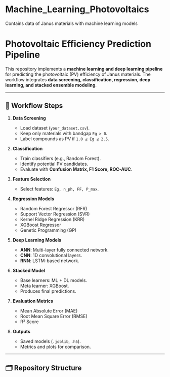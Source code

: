 # Machine_Learning_Photovoltaics
Contains data of Janus materials with machine learning models
# Photovoltaic Efficiency Prediction Pipeline

This repository implements a **machine learning and deep learning pipeline** for predicting the photovoltaic (PV) efficiency of Janus materials. The workflow integrates **data screening, classification, regression, deep learning, and stacked ensemble modeling**.

---

## 📌 Workflow Steps

1. **Data Screening**
   - Load dataset (`your_dataset.csv`).
   - Keep only materials with bandgap `Eg > 0`.
   - Label compounds as PV if `1.0 ≤ Eg ≤ 2.5`.

2. **Classification**
   - Train classifiers (e.g., Random Forest).
   - Identify potential PV candidates.
   - Evaluate with **Confusion Matrix, F1 Score, ROC-AUC**.

3. **Feature Selection**
   - Select features: `Eg, n_ph, FF, P_max`.

4. **Regression Models**
   - Random Forest Regressor (RFR)  
   - Support Vector Regression (SVR)  
   - Kernel Ridge Regression (KRR)  
   - XGBoost Regressor  
   - Genetic Programming (GP)

5. **Deep Learning Models**
   - **ANN**: Multi-layer fully connected network.  
   - **CNN**: 1D convolutional layers.  
   - **RNN**: LSTM-based network.  

6. **Stacked Model**
   - Base learners: ML + DL models.  
   - Meta learner: XGBoost.  
   - Produces final predictions.

7. **Evaluation Metrics**
   - Mean Absolute Error (MAE)  
   - Root Mean Square Error (RMSE)  
   - R² Score  

8. **Outputs**
   - Saved models (`.joblib`, `.h5`).  
   - Metrics and plots for comparison.  

---

## 🗂 Repository Structure


